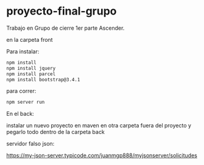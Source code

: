 # proyecto-final-grupo
Trabajo en Grupo de cierre 1er parte Ascender.


en la carpeta front

Para instalar:

```sh
npm install 
npm install jquery
npm install parcel
npm install bootstrap@3.4.1
```


para correr:

```sh
npm server run
```


En el back:

instalar un nuevo proyecto en maven en otra carpeta fuera del proyecto y pegarlo todo dentro de la carpeta back


servidor falso json:

https://my-json-server.typicode.com/juanmgp888/myjsonserver/solicitudes